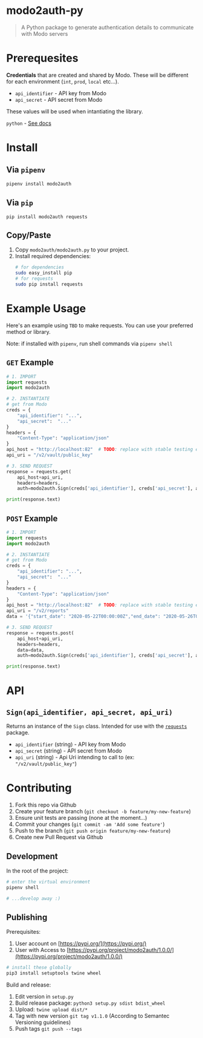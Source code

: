 # modo2auth-py

> A Python package to generate authentication details to communicate with Modo servers

# Prerequesites

**Credentials** that are created and shared by Modo. These will be different for each environment (`int`, `prod`, `local` etc...).

- `api_identifier` - API key from Modo
- `api_secret` - API secret from Modo

These values will be used when intantiating the library.

`python` - [See docs](https://www.python.org/downloads/)

# Install

## Via `pipenv`
```python
pipenv install modo2auth
```

## Via `pip`
```
pip install modo2auth requests
```

## Copy/Paste
1. Copy `modo2auth/modo2auth.py` to your project.
2. Install required dependencies:
    ```bash
    # for dependencies
    sudo easy_install pip
    # for requests
    sudo pip install requests
    ```


# Example Usage
Here's an example using `TBD` to make requests. You can use your preferred method or library.

Note: if installed with `pipenv`, run shell commands via `pipenv shell`

## `GET` Example
```py
# 1. IMPORT
import requests
import modo2auth

# 2. INSTANTIATE
# get from Modo
creds = {
    "api_identifier": "...",
    "api_secret":  "..."
}
headers = {
    "Content-Type": "application/json"
}
api_host = "http://localhost:82"  # TODO: replace with stable testing env endpoint
api_uri = "/v2/vault/public_key"

# 3. SEND REQUEST
response = requests.get(
    api_host+api_uri,
    headers=headers,
    auth=modo2auth.Sign(creds['api_identifier'], creds['api_secret'], api_uri))

print(response.text)

```

## `POST` Example
```py
# 1. IMPORT
import requests
import modo2auth

# 2. INSTANTIATE
# get from Modo
creds = {
    "api_identifier": "...",
    "api_secret":  "..."
}
headers = {
    "Content-Type": "application/json"
}
api_host = "http://localhost:82"  # TODO: replace with stable testing env endpoint
api_uri = "/v2/reports"
data = '{"start_date": "2020-05-22T00:00:00Z","end_date": "2020-05-26T00:00:00Z"}'

# 3. SEND REQUEST
response = requests.post(
    api_host+api_uri,
    headers=headers,
    data=data,
    auth=modo2auth.Sign(creds['api_identifier'], creds['api_secret'], api_uri))

print(response.text)

```



# API

## `Sign(api_identifier, api_secret, api_uri)`

Returns an instance of the `Sign` class. Intended for use with the [`requests`](https://requests.readthedocs.io/en/master/user/authentication/) package.

- `api_identifier` (string) - API key from Modo
- `api_secret` (string) - API secret from Modo
- `api_uri` (string) - Api Uri intending to call to (ex: `"/v2/vault/public_key"`)

# Contributing
1. Fork this repo via Github
2. Create your feature branch (`git checkout -b feature/my-new-feature`)
3. Ensure unit tests are passing (none at the moment...)
4. Commit your changes (`git commit -am 'Add some feature'`)
5. Push to the branch (`git push origin feature/my-new-feature`)
6. Create new Pull Request via Github
   
## Development
In the root of the project:
```bash
# enter the virtual environment
pipenv shell

# ...develop away :)
```

## Publishing
Prerequisites:
1. User account on [https://pypi.org/](https://pypi.org/)
2. User with Access to [https://pypi.org/project/modo2auth/1.0.0/](https://pypi.org/project/modo2auth/1.0.0/)


```bash
# install these globally
pip3 install setuptools twine wheel
```

Build and release:
1. Edit version in `setup.py`
2. Build release package: `python3 setup.py sdist bdist_wheel`
3. Upload: `twine upload dist/*`
4. Tag with new version `git tag v1.1.0` (According to Semantec Versioning guidelines)
5. Push tags `git push --tags`

